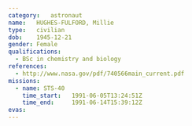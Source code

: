 ```yaml
---
category:	astronaut
name:	HUGHES-FULFORD, Millie
type:	civilian
dob:	1945-12-21
gender:	Female
qualifications:
  - BSc in chemistry and biology
references:
  - http://www.nasa.gov/pdf/740566main_current.pdf
missions:
  - name: STS-40
    time_start:   1991-06-05T13:24:51Z
    time_end:     1991-06-14T15:39:12Z
evas:
---
```

